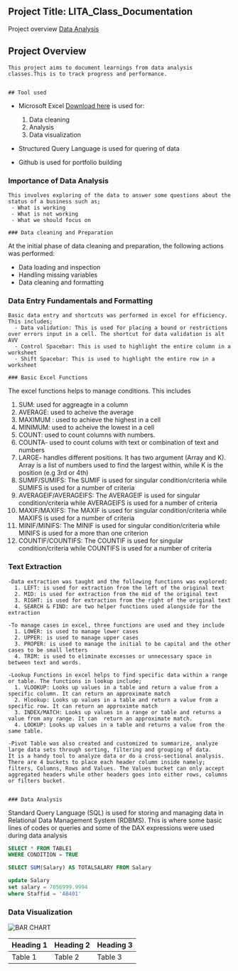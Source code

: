## Project Title: LITA_Class_Documentation

Project overview
[Data Analysis](#data-analysis)

## Project Overview
```
This project aims to document learnings from data analysis classes.This is to track progress and performance.


## Tool used
```
- Microsoft Excel [Download here](https://www.microsoft.com) is used for:
  1. Data cleaning
  2. Analysis
  3. Data visualization

- Structured Query Language is used for quering of data
- Github is used for portfolio building

### Importance of Data Analysis
```
This involves exploring of the data to answer some questions about the status of a business such as;
 - What is working
 - What is not working
 - What we should focus on

### Data cleaning and Preparation
```
At the initial phase of data cleaning and preparation, the following actions was performed:
   - Data loading and inspection
   - Handling missing variables
   - Data cleaning and formatting


### Data Entry Fundamentals and Formatting 
```
Basic data entry and shortcuts was performed in excel for efficiency. This includes; 
  - Data validation: This is used for placing a bound or restrictions over errors input in a cell. The shortcut for data validation is alt AVV
  - Control Spacebar: This is used to highlight the entire column in a worksheet
  - Shift Spacebar: This is used to highlight the entire row in a worksheet

### Basic Excel Functions
```
The excel functions helps to manage conditions. This includes
  1. SUM: used for aggreagte in a column 
  2. AVERAGE: used to acheive the average 
  3. MAXIMUM : used to achieve the highest in a cell
  4. MINIMUM: used to acheive the lowest in a cell
  5. COUNT: used to count columns with numbers. 
  6. COUNTA- used to count colums with text or combination of text and numbers
  7. LARGE- handles different positions. It has two argument (Array and K). Array is a list of numbers used to find the largest within, while K is the position (e.g 3rd or 4th)
  8. SUMIF/SUMIFS: The SUMIF is used for singular condition/criteria while SUMIFS is used for a number of criteria
  9. AVERAGEIF/AVERAGEIFS: The AVERAGEIF is used for singular condition/criteria while AVERAGEIFS is used for a number of criteria
  10. MAXIF/MAXIFS: The MAXIF is used for singular condition/criteria while MAXIFS is used for a number of criteria
  11. MINIF/MINIFS: The MINIF is used for singular condition/criteria while MINIFS is used for a more than one criterion
  12. COUNTIF/COUNTIFS: The COUNTIF is used for singular condition/criteria while COUNTIFS is used for a number of criteria


### Text Extraction
```
-Data extraction was taught and the following functions was explored:
  1. LEFT: is used for extraction from the left of the original text
  2. MID: is used for extraction from the mid of the original text
  3. RIGHT: is used for extraction from the right of the original text
  4. SEARCH & FIND: are two helper functions used alongside for the extraction

-To manage cases in excel, three functions are used and they include
  1. LOWER: is used to manage lower cases   
  2. UPPER: is used to manage upper cases
  3. PROPER: is used to manage the initial to be capital and the other cases to be small letters
  4. TRIM: is used to eliminate excesses or unnecessary space in between text and words.

-Lookup Functions in excel helps to find specific data within a range or table. The functions in lookup include;
  1. VLOOKUP: Looks up values in a table and return a value from a specific column. It can return an approximate match
  2. Hlookup: Looks up values in a table and return a value from a specific row. It can return an approximte match 
  3. INDEX/MATCH: Looks up values in a range or table and returns a value from any range. It can  return an approximate match.
  4. LOOKUP: Looks up values in a table and returns a value from the same table.

-Pivot Table was also created and customized to summarize, analyze large data sets through sorting, filtering and grouping of data.
It is a handy tool to analyze data or do a cross-sectional analysis. There are 4 buckets to place each header column inside namely;
filters, Columns, Rows and Values. The Values bucket can only accept aggregated headers while other headers goes into either rows, columns or filters bucket.  
   

### Data Analysis
```
Standard Query Language (SQL) is used for storing and managing data in Relational Data Management System (RDBMS).
This is where some basic lines of codes or queries and some of the DAX expressions were used during data analysis

```SQL
SELECT * FROM TABLE1
WHERE CONDITION = TRUE
```

```SQL
SELECT SUM(Salary) AS TOTALSALARY FROM Salary
```

```SQL
update Salary
set salary = 7056999.9994
where Staffid = 'AB401'
```

### Data Visualization

![BAR CHART](https://github.com/user-attachments/assets/27c33ec9-8422-4446-95cd-c213083d552d)

|Heading 1| Heading 2| Heading 3|
|---------|----------|----------|
|Table 1| Table 2| Table 3|
